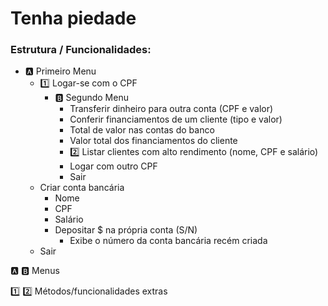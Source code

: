 # Tenha piedade


### Estrutura / Funcionalidades:
* :a: Primeiro Menu
  * :one: Logar-se com o CPF
    * :b: Segundo Menu 
      * Transferir dinheiro para outra conta (CPF e valor)
      * Conferir financiamentos de um cliente (tipo e valor)
      * Total de valor nas contas do banco 
      * Valor total dos financiamentos do cliente
      * :two: Listar clientes com alto rendimento (nome, CPF e salário)
      * Logar com outro CPF
      * Sair
  * Criar conta bancária
    * Nome
    * CPF
    * Salário
    * Depositar $ na própria conta (S/N)
      * Exibe o número da conta bancária recém criada
  * Sair

:a: :b: Menus

:one: :two: Métodos/funcionalidades extras
